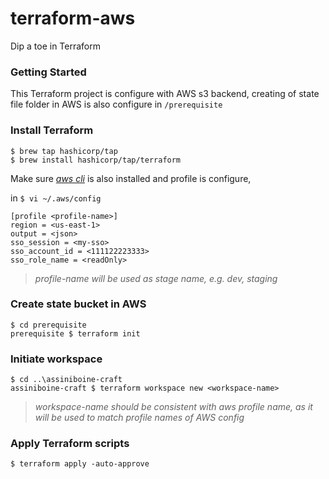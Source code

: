 # terraform-aws
Dip a toe in Terraform


### Getting Started
This Terraform project is configure with AWS s3 backend, creating of state file folder in AWS is also configure in `/prerequisite`   

### Install Terraform
```
$ brew tap hashicorp/tap
$ brew install hashicorp/tap/terraform 
```
Make sure [_aws cli_](https://docs.aws.amazon.com/cli/latest/userguide/cli-configure-files.html) is also installed and profile is configure,
<!-- 
### tab content Long-term Credential
`~/.aws/credential`
```
[user1]
aws_access_key_id=AKIAI44QH8DHBEXAMPLE
aws_secret_access_key=je7MtGbClwBF/2Zp9Utk/h3yCo8nvbEXAMPLEKEY
```
`~/.aws/config`
```
[profile profileName]
region=us-east-1
output=text
```
### tab content SSO -->

in `$ vi ~/.aws/config`
```
[profile <profile-name>]
region = <us-east-1>
output = <json>
sso_session = <my-sso>
sso_account_id = <111122223333>
sso_role_name = <readOnly>
```
> _profile-name will be used as stage name, e.g. dev, staging_


### Create state bucket in AWS
```
$ cd prerequisite
prerequisite $ terraform init
```

### Initiate workspace
```
$ cd ..\assiniboine-craft
assiniboine-craft $ terraform workspace new <workspace-name>
```
> _workspace-name should be consistent with aws profile name, as it will be used to match profile names of AWS config_

### Apply Terraform scripts
```
$ terraform apply -auto-approve
```
